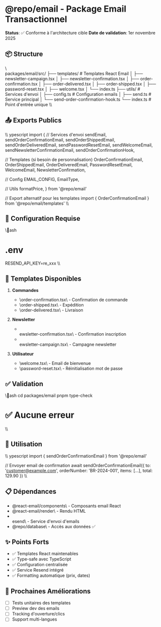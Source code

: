 ﻿# @repo/email - Package Email Transactionnel

**Status**: ✅ Conforme à l'architecture cible
**Date de validation**: 1er novembre 2025

## 📦 Structure

\\\
packages/email/src/
├── templates/              # Templates React Email
│   ├── newsletter-campaign.tsx
│   ├── newsletter-confirmation.tsx
│   ├── order-confirmation.tsx
│   ├── order-delivered.tsx
│   ├── order-shipped.tsx
│   ├── password-reset.tsx
│   ├── welcome.tsx
│   └── index.ts
├── utils/                  # Services d'envoi
│   ├── config.ts          # Configuration emails
│   ├── send.ts            # Service principal
│   └── send-order-confirmation-hook.ts
└── index.ts               # Point d'entrée unique
\\\

## 📤 Exports Publics

\\\	ypescript
import {
  // Services d'envoi
  sendEmail,
  sendOrderConfirmationEmail,
  sendOrderShippedEmail,
  sendOrderDeliveredEmail,
  sendPasswordResetEmail,
  sendWelcomeEmail,
  sendNewsletterConfirmationEmail,
  sendOrderConfirmationHook,
  
  // Templates (si besoin de personnalisation)
  OrderConfirmationEmail,
  OrderShippedEmail,
  OrderDeliveredEmail,
  PasswordResetEmail,
  WelcomeEmail,
  NewsletterConfirmation,
  
  // Config
  EMAIL_CONFIG,
  EmailType,
  
  // Utils
  formatPrice,
} from '@repo/email'

// Export alternatif pour les templates
import { OrderConfirmationEmail } from '@repo/email/templates'
\\\

## 🔧 Configuration Requise

\\\ash
# .env
RESEND_API_KEY=re_xxx
\\\

## 📧 Templates Disponibles

1. **Commandes**
   - \order-confirmation.tsx\ - Confirmation de commande
   - \order-shipped.tsx\ - Expédition
   - \order-delivered.tsx\ - Livraison

2. **Newsletter**
   - \
ewsletter-confirmation.tsx\ - Confirmation inscription
   - \
ewsletter-campaign.tsx\ - Campagne newsletter

3. **Utilisateur**
   - \welcome.tsx\ - Email de bienvenue
   - \password-reset.tsx\ - Réinitialisation mot de passe

## ✅ Validation

\\\ash
cd packages/email
pnpm type-check
# ✅ Aucune erreur
\\\

## 🎯 Utilisation

\\\	ypescript
import { sendOrderConfirmationEmail } from '@repo/email'

// Envoyer email de confirmation
await sendOrderConfirmationEmail({
  to: 'customer@example.com',
  orderNumber: 'BR-2024-001',
  items: [...],
  total: 129.90
})
\\\

## 📋 Dépendances

- \@react-email/components\ - Composants email React
- \@react-email/render\ - Rendu HTML
- \esend\ - Service d'envoi d'emails
- \@repo/database\ - Accès aux données ✅

## ✨ Points Forts

- ✅ Templates React maintenables
- ✅ Type-safe avec TypeScript
- ✅ Configuration centralisée
- ✅ Service Resend intégré
- ✅ Formatting automatique (prix, dates)

## 🚀 Prochaines Améliorations

- [ ] Tests unitaires des templates
- [ ] Preview dev des emails
- [ ] Tracking d'ouverture/clics
- [ ] Support multi-langues
